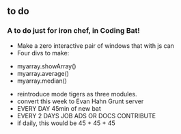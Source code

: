 ## to do
### A to do just for iron chef, in Coding Bat!

* Make a zero interactive pair of windows that with js can 
* Four divs to make:
- myarray.showArray()
- myarray.average()
- myarray.median()
* reintroduce mode tigers as three modules.
* convert this week to Evan Hahn Grunt server
* EVERY DAY 45min of new bat
* EVERY 2 DAYS JOB ADS OR DOCS CONTRIBUTE
* if daily, this would be 45 + 45 + 45

